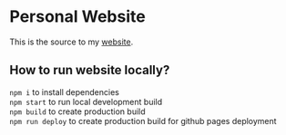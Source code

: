 # Personal Website
This is the source to my [website](http://justinklchang.com/).

## How to run website locally?
`npm i` to install dependencies  
`npm start` to run local development build  
`npm build` to create production build  
`npm run deploy` to create production build for github pages deployment  
